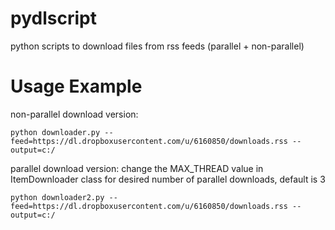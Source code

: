 pydlscript
==========

python scripts to download files from rss feeds (parallel + non-parallel)


Usage Example
=============

non-parallel download version:
```
python downloader.py --feed=https://dl.dropboxusercontent.com/u/6160850/downloads.rss --output=c:/
```

parallel download version:
change the MAX_THREAD value in ItemDownloader class for desired number of parallel downloads, default is 3
```
python downloader2.py --feed=https://dl.dropboxusercontent.com/u/6160850/downloads.rss --output=c:/
```
